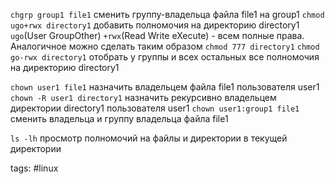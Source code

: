

`chgrp group1 file1`		сменить группу-владельца файла file1 на group1
`chmod ugo+rwx directory1`		добавить полномочия на директорию directory1 `ugo`(User GroupOther) `+rwx`(Read Write eXecute) - всем полные права. Аналогичное можно сделать таким образом `chmod 777 directory1`
`chmod go-rwx directory1`		отобрать у группы и всех остальных все полномочия на директорию directory1

`chown user1 file1`		назначить владельцем файла file1 пользователя user1
`chown -R user1 directory1`		назначить рекурсивно владельцем директории directory1 пользователя user1
`chown user1:group1 file1` 	сменить владельца и группу владельца файла file1

`ls -lh`		просмотр полномочий на файлы и директории в текущей директории


tags: #linux 